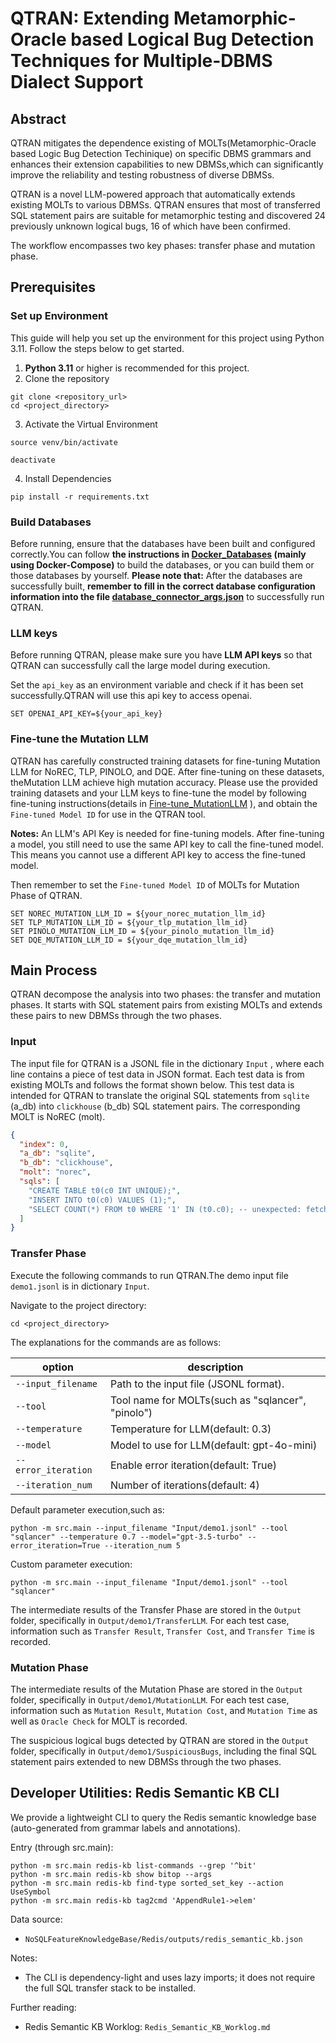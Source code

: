 # QTRAN: Extending Metamorphic-Oracle based Logical Bug Detection Techniques for Multiple-DBMS Dialect Support

## Abstract
QTRAN mitigates the dependence existing of MOLTs(Metamorphic-Oracle based Logic Bug Detection Techinique) on specific DBMS grammars and enhances their extension capabilities to new DBMSs,which can significantly improve the reliability and testing robustness of diverse DBMSs. 

QTRAN is a novel LLM-powered approach that automatically extends existing MOLTs to various DBMSs. QTRAN ensures that most of transferred SQL statement pairs are suitable for metamorphic testing and discovered 24 previously unknown logical bugs, 16 of which have been confirmed.  

The workflow encompasses two key phases: transfer phase and mutation phase.
## Prerequisites
### Set up Environment
This guide will help you set up the environment for this project using Python 3.11. Follow the steps below to get started.
1. **Python 3.11** or higher is recommended for this project.
2. Clone the repository
``` shell
git clone <repository_url> 
cd <project_directory>
```
3. Activate the Virtual Environment
```
source venv/bin/activate

deactivate
```
4. Install Dependencies
``` shell
pip install -r requirements.txt
```
### Build Databases
Before running, ensure that the databases  have been built and configured correctly.You can follow **the instructions in [Docker_Databases](Docker_Databases.md) (mainly using Docker-Compose)** to build the databases, or you can build them or those databases by yourself. 
**Please note that:** After the databases are successfully built, **remember to fill in the correct database configuration information into the file [database_connector_args.json](src/Tools/DatabaseConnect/database_connector_args.json)** to successfully run QTRAN.
### LLM keys
Before running QTRAN, please make sure you have **LLM API keys** so that QTRAN can successfully call the large model during execution.

Set the `api_key` as an environment variable and check if it has been set successfully.QTRAN will use this api key to access openai.

``` shell
SET OPENAI_API_KEY=${your_api_key}
```
### Fine-tune the Mutation LLM

QTRAN has carefully constructed training datasets for fine-tuning Mutation LLM for NoREC, TLP, PINOLO, and DQE. After fine-tuning on these datasets, theMutation LLM achieve high mutation accuracy. Please use the provided training datasets and your LLM keys to fine-tune the model by following fine-tuning instructions(details in [Fine-tune_MutationLLM](Fine-tune_MutationLLM.md) ), and obtain the `Fine-tuned Model ID` for use in the QTRAN tool.

**Notes:**
An LLM's API Key is needed for fine-tuning models. After fine-tuning a model, you still need to use the same API key to call the fine-tuned model. This means you cannot use a different API key to access the fine-tuned model.

Then remember to set the `Fine-tuned Model ID` of MOLTs for Mutation Phase of QTRAN.

``` shell
SET NOREC_MUTATION_LLM_ID = ${your_norec_mutation_llm_id}
SET TLP_MUTATION_LLM_ID = ${your_tlp_mutation_llm_id}
SET PINOLO_MUTATION_LLM_ID = ${your_pinolo_mutation_llm_id}
SET DQE_MUTATION_LLM_ID = ${your_dqe_mutation_llm_id}
```

## Main Process

QTRAN decompose the analysis into two phases: the transfer and mutation phases. It starts with SQL statement pairs from existing MOLTs and extends these pairs to new DBMSs through the two phases.
### Input 

The input file for QTRAN is a JSONL file in the dictionary `Input` , where each line contains a piece of test data in JSON format. Each test data is from existing MOLTs and follows the format shown below. This test data is intended for QTRAN to translate the original SQL statements from `sqlite` (a_db) into `clickhouse` (b_db) SQL statement pairs. The corresponding MOLT is NoREC (molt).
``` json
{  
  "index": 0,  
  "a_db": "sqlite",  
  "b_db": "clickhouse",  
  "molt": "norec",  
  "sqls": [  
    "CREATE TABLE t0(c0 INT UNIQUE);",  
    "INSERT INTO t0(c0) VALUES (1);",  
    "SELECT COUNT(*) FROM t0 WHERE '1' IN (t0.c0); -- unexpected: fetches row"  
  ]  
}
```
### Transfer Phase

Execute the following commands to run QTRAN.The demo input file `demo1.jsonl` is in dictionary `Input`.

Navigate to the project directory:

```shell
cd <project_directory>
```

The explanations for the commands are as follows:

| option              | description                                       |
| ------------------- | ------------------------------------------------- |
| `--input_filename`  | Path to the input file (JSONL format).            |
| `--tool`            | Tool name for MOLTs(such as "sqlancer", "pinolo") |
| `--temperature`     | Temperature for LLM(default: 0.3)                 |
| `--model`           | Model to use for LLM(default: gpt-4o-mini)        |
| `--error_iteration` | Enable error iteration(default: True)             |
| `--iteration_num`   | Number of iterations(default: 4)                  |

Default parameter execution,such as:
``` shell
python -m src.main --input_filename "Input/demo1.jsonl" --tool "sqlancer" --temperature 0.7 --model="gpt-3.5-turbo" --error_iteration=True --iteration_num 5
```

Custom parameter execution:

``` shell
python -m src.main --input_filename "Input/demo1.jsonl" --tool "sqlancer"
```

The intermediate results of the Transfer Phase are stored in the `Output` folder, specifically in `Output/demo1/TransferLLM`. For each test case, information such as `Transfer Result`, `Transfer Cost`, and `Transfer Time` is recorded.

### Mutation Phase

The intermediate results of the Mutation Phase are stored in the `Output` folder, specifically in `Output/demo1/MutationLLM`. For each test case, information such as `Mutation Result`, `Mutation Cost`, and `Mutation Time` as well as `Oracle Check` for MOLT is recorded. 

The suspicious logical bugs detected by QTRAN are stored in the `Output` folder, specifically in `Output/demo1/SuspiciousBugs`, including the final SQL statement pairs extended to new DBMSs through the two phases.






## Developer Utilities: Redis Semantic KB CLI

We provide a lightweight CLI to query the Redis semantic knowledge base (auto-generated from grammar labels and annotations).

Entry (through src.main):

```shell
python -m src.main redis-kb list-commands --grep '^bit'
python -m src.main redis-kb show bitop --args
python -m src.main redis-kb find-type sorted_set_key --action UseSymbol
python -m src.main redis-kb tag2cmd 'AppendRule1->elem'
```

Data source:
- `NoSQLFeatureKnowledgeBase/Redis/outputs/redis_semantic_kb.json`

Notes:
- The CLI is dependency-light and uses lazy imports; it does not require the full SQL transfer stack to be installed.

Further reading:
- Redis Semantic KB Worklog: `Redis_Semantic_KB_Worklog.md`






